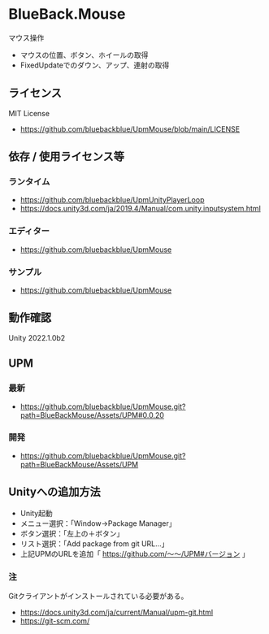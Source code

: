 # BlueBack.Mouse
マウス操作
* マウスの位置、ボタン、ホイールの取得
* FixedUpdateでのダウン、アップ、連射の取得

## ライセンス
MIT License
* https://github.com/bluebackblue/UpmMouse/blob/main/LICENSE

## 依存 / 使用ライセンス等
### ランタイム
* https://github.com/bluebackblue/UpmUnityPlayerLoop
* https://docs.unity3d.com/ja/2019.4/Manual/com.unity.inputsystem.html
### エディター
* https://github.com/bluebackblue/UpmMouse
### サンプル
* https://github.com/bluebackblue/UpmMouse

## 動作確認
Unity 2022.1.0b2

## UPM
### 最新
* https://github.com/bluebackblue/UpmMouse.git?path=BlueBackMouse/Assets/UPM#0.0.20
### 開発
* https://github.com/bluebackblue/UpmMouse.git?path=BlueBackMouse/Assets/UPM

## Unityへの追加方法
* Unity起動
* メニュー選択：「Window->Package Manager」
* ボタン選択：「左上の＋ボタン」
* リスト選択：「Add package from git URL...」
* 上記UPMのURLを追加「 https://github.com/～～/UPM#バージョン 」
### 注
Gitクライアントがインストールされている必要がある。
* https://docs.unity3d.com/ja/current/Manual/upm-git.html
* https://git-scm.com/


